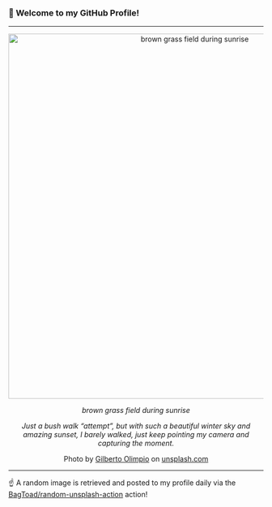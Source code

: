 ### 👋 Welcome to my GitHub Profile!

----

<div align="center">
  <img width="720" src="https://images.unsplash.com/photo-1534329191465-a2b5b8b2f2a9?crop=entropy&cs=tinysrgb&fit=max&fm=jpg&ixid=M3w1NTI0OTR8MHwxfHJhbmRvbXx8fHx8fHx8fDE3MzI4NjA4MTF8&ixlib=rb-4.0.3&q=80&w=1080" alt="brown grass field during sunrise">
  
  <em>brown grass field during sunrise</em>
  
  <em>Just a bush walk “attempt”, but with such a beautiful winter sky and amazing sunset, I barely walked, just keep pointing my camera and capturing the moment.</em>
  
  Photo by [Gilberto Olimpio](https://vsco.co/golimpio) on [unsplash.com](https://unsplash.com/)
</div>

----

☝️ A random image is retrieved and posted to my profile daily via the [BagToad/random-unsplash-action](https://github.com/BagToad/random-unsplash-action) action!
